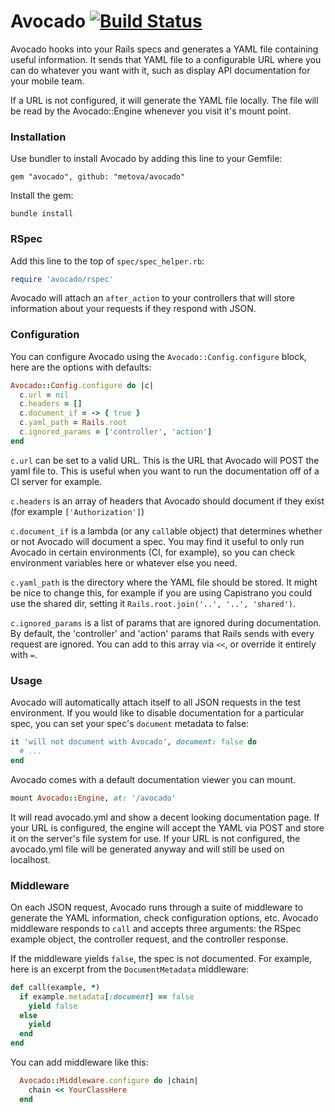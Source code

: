 Avocado [![Build Status](https://travis-ci.org/metova/avocado.svg?branch=master)](https://travis-ci.org/metova/avocado)
=======

Avocado hooks into your Rails specs and generates a YAML file containing useful information. It sends
that YAML file to a configurable URL where you can do whatever you want with it, such as display API
documentation for your mobile team.

If a URL is not configured, it will generate the YAML file locally. The file will be read by the
Avocado::Engine whenever you visit it's mount point.

### Installation

Use bundler to install Avocado by adding this line to your Gemfile:
```
gem "avocado", github: "metova/avocado"
```

Install the gem:
```
bundle install
```

### RSpec

Add this line to the top of `spec/spec_helper.rb`:

```ruby
require 'avocado/rspec'
```

Avocado will attach an `after_action` to your controllers that will store information about your requests
if they respond with JSON.

### Configuration

You can configure Avocado using the `Avocado::Config.configure` block, here are the options with defaults:

```ruby
Avocado::Config.configure do |c|
  c.url = nil
  c.headers = []
  c.document_if = -> { true }
  c.yaml_path = Rails.root
  c.ignored_params = ['controller', 'action']
end
```

`c.url` can be set to a valid URL. This is the URL that Avocado will POST the yaml file to. This is useful when you
want to run the documentation off of a CI server for example.

`c.headers` is an array of headers that Avocado should document if they exist (for example `['Authorization']`)

`c.document_if` is a lambda (or any `call`able object) that determines whether or not Avocado will
document a spec. You may find it useful to only run Avocado in certain environments (CI, for example), so you can check environment variables here or whatever else you need.

`c.yaml_path` is the directory where the YAML file should be stored. It might be nice to change this, for example
if you are using Capistrano you could use the shared dir, setting it `Rails.root.join('..', '..', 'shared')`.

`c.ignored_params` is a list of params that are ignored during documentation. By default, the 'controller' and 'action' params that
Rails sends with every request are ignored. You can add to this array via `<<`, or override it entirely with `=`.

### Usage

Avocado will automatically attach itself to all JSON requests in the test environment. If you would like
to disable documentation for a particular spec, you can set your spec's `document` metadata to false:

```ruby
it 'will not document with Avocado', document: false do
  # ...
end
```

Avocado comes with a default documentation viewer you can mount.

```ruby
mount Avocado::Engine, at: '/avocado'
```

It will read avocado.yml and show a decent looking documentation page. If your URL is configured, the engine will
accept the YAML via POST and store it on the server's file system for use. If your URL is not configured, the avocado.yml
file will be generated anyway and will still be used on localhost.

### Middleware

On each JSON request, Avocado runs through a suite of middleware to generate the YAML information, check
configuration options, etc. Avocado middleware responds to `call` and accepts three arguments: the RSpec
example object, the controller request, and the controller response.

If the middleware yields `false`, the spec is not documented. For example, here is an excerpt from the
`DocumentMetadata` middleware:

```ruby
def call(example, *)
  if example.metadata[:document] == false
    yield false
  else
    yield
  end
end
```

You can add middleware like this:

```ruby
  Avocado::Middleware.configure do |chain|
    chain << YourClassHere
  end
```

